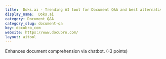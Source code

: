 ```yaml
---
title:  Doks.ai - Trending AI tool for Document Q&A and best alternatives
display_name:  Doks.ai
category: Document Q&A
category_slug: document-qa
key: docubro_com
website: https://www.docubro.com/
layout: aitool
---
```


Enhances document comprehension via chatbot. (-3 points)
